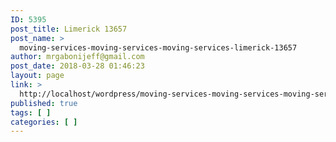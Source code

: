 ```yaml
---
ID: 5395
post_title: Limerick 13657
post_name: >
  moving-services-moving-services-moving-services-limerick-13657
author: mrgabonijeff@gmail.com
post_date: 2018-03-28 01:46:23
layout: page
link: >
  http://localhost/wordpress/moving-services-moving-services-moving-services-limerick-13657/
published: true
tags: [ ]
categories: [ ]
---
```

